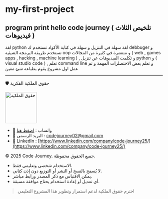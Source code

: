 # my-first-project
program print hello code journey
(   تلخيص الثلاث فيديوهات    )
------------------------------------------------------------------------------------------------------------------------------------------



لغة python لغة سهلة في التنزيل و سهلة في كتابة الأكواد تستخدم ك debbuger و تستخدم طريقة البرمجة الشيئية oop و منتشرة في كثيرة من المجالات ( web , games apps , hacking , machine learning ) , و تكلمت الفيديوهات عن تنزيل python و ( visual studio code ) , تعلم command line و تعلم بعض الاختصلرات المهمة و تم عمل اول مشروع يقوم بطباعة شئ معين 

------------------------------------------------
🛡 حقوق الملكية الفكرية  

<img src="https://res.cloudinary.com/dpl0kiz1a/image/upload/v1760872563/1_gjjb2a.png" alt="حقوق الملكية" width="100"/>  

- 💬 واتساب : [اضغط هنا](https://wa.me/201555303227)  
- 📩 البريد الرسمي : codejourney02@gmail.com  
- 💼 LinkedIn : [https://www.linkedin.com/company/code-journey25/](https://www.linkedin.com/company/code-journey25/)  

© 2025 Code Journey. جميع الحقوق محفوظة.  

- الاستخدام شخصي وتعليمي فقط.  
- لا يُسمح بالنسخ أو النشر أو التوزيع دون إذن كتابي.  
- يمكن الاقتباس مع ذكر المصدر ورابط مباشر.  
- أي تعديل أو إعادة استخدام يحتاج موافقة مسبقة.  

> احترم حقوق الملكية لدعم استمرار وتطوير هذا المشروع التعليمي
